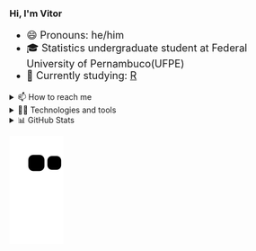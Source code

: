 ### Hi, I'm Vitor
<div style = 'font-size:18px'>

- 😄 Pronouns: he/him
- 🎓 Statistics undergraduate student at Federal University of Pernambuco(UFPE)
- 🌱 Currently studying: [R](https://github.com/vitornegromonte?tab=repositories&q=&type=&language=r&sort=stargazers)

</div>

<details><summary> 📫 How to reach me</summary>
  
[![LinkedIn](https://img.shields.io/badge/linkedin-0D1117?style=for-the-badge&logo=linkedin)](https://www.linkedin.com/in/vitornegromonte/)
[![E-mail](https://img.shields.io/badge/gmail-0D1117?style=for-the-badge&logo=gmail)](mailto:vitor.negromonte@ufpe.br)
[![Spotify](https://img.shields.io/badge/spotify-0D1117?style=for-the-badge&logo=spotify)](https://open.spotify.com/user/3we4r3q97939o441a018mttu6)

</details> 
<details>
<summary>👨‍💻 Technologies and tools</summary>

[![Python](https://img.shields.io/badge/python-0D1117?style=for-the-badge&logo=python)](https://github.com/vitornegromonte?tab=repositories&q=&type=&language=python&sort=stargazers)
[![R](https://img.shields.io/badge/R-0D1117?style=for-the-badge&logo=r)](https://github.com/vitornegromonte?tab=repositories&q=&type=&language=r&sort=stargazers)
[![Linux](https://img.shields.io/badge/linux-0D1117?style=for-the-badge&logo=linux)](https://github.com/vitornegromonte/linuxsetup)
[![GitHub](https://img.shields.io/badge/github-0d1117?style=for-the-badge&logo=github)](https://github.com/vitornegromonte)
![Git](https://img.shields.io/badge/git-0d1117?style=for-the-badge&logo=git)
![Jupyter](https://img.shields.io/badge/jupyter-0D1117?style=for-the-badge&logo=Jupyter)
![Visual Studio Code](https://img.shields.io/badge/Visual%20Studio%20Code-0D1117.svg?style=for-the-badge&logo=visual-studio-code&logoColor=blue)
</details>
<details> <summary> 📊 GitHub Stats </summary>
<div align='center'>
<a href="https://github.com/vitornegromonte">
  <img height="150em" src="https://github-readme-stats.vercel.app/api?username=vitornegromonte&show_icons=true&theme=github_dark&hide_border=true&include_all_commits=true&count_private=true"/>
  <img height="150em" src="https://github-readme-stats.vercel.app/api/top-langs/?username=vitornegromonte&layout=compact&langs_count=7&theme=github_dark&hide_border=true"/>
</a>
</details>


</div>

<a href="https://github.com/vitornegromonte">
  
  ![Snake animation](https://github.com/vitornegromonte/vitornegromonte/blob/output/github-contribution-grid-snake.svg)
</a>
